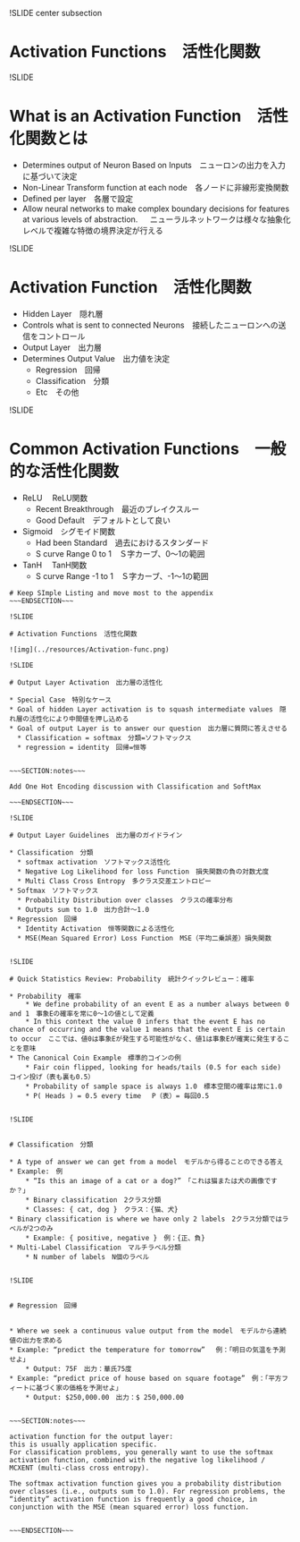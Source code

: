!SLIDE center subsection

# Activation Functions　活性化関数

!SLIDE

# What is an Activation Function　活性化関数とは

* Determines output of Neuron Based on Inputs　ニューロンの出力を入力に基づいて決定
* Non-Linear Transform function at each node　各ノードに非線形変換関数
* Defined per layer　各層で設定
* Allow neural networks to make complex boundary decisions for features at various levels of abstraction. 　 ニューラルネットワークは様々な抽象化レベルで複雑な特徴の境界決定が行える


!SLIDE

# Activation Function　活性化関数

* Hidden Layer　隠れ層
* Controls what is sent to connected Neurons　接続したニューロンへの送信をコントロール
* Output Layer　出力層
* Determines Output Value　出力値を決定
  * Regression　回帰
  * Classification　分類
  * Etc　その他


!SLIDE

# Common Activation Functions　一般的な活性化関数

* ReLU　 ReLU関数
  * Recent Breakthrough　最近のブレイクスルー
  * Good Default　デフォルトとして良い
* Sigmoid　シグモイド関数
  * Had been Standard　過去におけるスタンダード
  * S curve Range 0 to 1　Ｓ字カーブ、0～1の範囲
* TanH　 TanH関数
  * S curve Range -1 to 1　Ｓ字カーブ、-1～1の範囲


~~~SECTION:notes~~~
# Keep SImple Listing and move most to the appendix
~~~ENDSECTION~~~

!SLIDE
 
# Activation Functions　活性化関数

![img](../resources/Activation-func.png)
 
!SLIDE
 
# Output Layer Activation　出力層の活性化
 
* Special Case　特別なケース
* Goal of hidden Layer activation is to squash intermediate values　隠れ層の活性化により中間値を押し込める
* Goal of output Layer is to answer our question　出力層に質問に答えさせる
  * Classification = softmax　分類=ソフトマックス
  * regression = identity　回帰=恒等


~~~SECTION:notes~~~

Add One Hot Encoding discussion with Classification and SoftMax

~~~ENDSECTION~~~

!SLIDE

# Output Layer Guidelines　出力層のガイドライン

* Classification　分類
  * softmax activation　ソフトマックス活性化
  * Negative Log Likelihood for loss Function　損失関数の負の対数尤度
  * Multi Class Cross Entropy　多クラス交差エントロピー
* Softmax　ソフトマックス
  * Probability Distribution over classes　クラスの確率分布
  * Outputs sum to 1.0　出力合計～1.0
* Regression　回帰
  * Identity Activation　恒等関数による活性化
  * MSE(Mean Squared Error) Loss Function　MSE（平均二乗誤差）損失関数


!SLIDE

# Quick Statistics Review: Probability　統計クイックレビュー：確率

* Probability　確率
	* We define probability of an event E as a number always between 0 and 1　事象Eの確率を常に0～1の値として定義
	* In this context the value 0 infers that the event E has no chance of occurring and the value 1 means that the event E is certain to occur　ここでは、値0は事象Eが発生する可能性がなく、値1は事象Eが確実に発生することを意味
* The Canonical Coin Example　標準的コインの例
	* Fair coin flipped, looking for heads/tails (0.5 for each side)　コイン投げ（表も裏も0.5）
	* Probability of sample space is always 1.0　標本空間の確率は常に1.0
	* P( Heads ) = 0.5 every time　 P（表）= 毎回0.5


!SLIDE


# Classification　分類

* A type of answer we can get from a model　モデルから得ることのできる答え
* Example:　例
	* “Is this an image of a cat or a dog?”　「これは猫または犬の画像ですか？」
	* Binary classification　2クラス分類
	* Classes: { cat, dog }　クラス：{猫、犬}
* Binary classification is where we have only 2 labels　2クラス分類ではラベルが2つのみ
	* Example: { positive, negative }　例：{正、負}
* Multi-Label Classification　マルチラベル分類
	* N number of labels　N個のラベル


!SLIDE


# Regression　回帰


* Where we seek a continuous value output from the model　モデルから連続値の出力を求める
* Example: “predict the temperature for tomorrow” 　例：「明日の気温を予測せよ」
	* Output: 75F　出力：華氏75度
* Example: “predict price of house based on square footage”　例：「平方フィートに基づく家の価格を予測せよ」
	* Output: $250,000.00　出力：$ 250,000.00


~~~SECTION:notes~~~

activation function for the output layer: 
this is usually application specific. 
For classification problems, you generally want to use the softmax activation function, combined with the negative log likelihood / MCXENT (multi-class cross entropy). 

The softmax activation function gives you a probability distribution over classes (i.e., outputs sum to 1.0). For regression problems, the “identity” activation function is frequently a good choice, in conjunction with the MSE (mean squared error) loss function.


~~~ENDSECTION~~~

